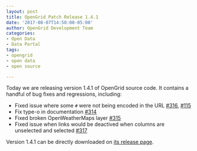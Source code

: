 ```yaml
---
layout: post
title: OpenGrid Patch Release 1.4.1
date: '2017-08-07T14:50:00-05:00'
author: OpenGrid Development Team
categories:
- Open Data
- Data Portal
tags:
- opengrid
- open data
- open source

---
```

Today we are releasing version 1.4.1 of OpenGrid source code. It contains a handful of bug fixes and regressions, including:

  * Fixed issue where some `#` were not being encoded in the URL [#316](https://github.com/Chicago/opengrid/issues/316), [#115](https://github.com/Chicago/opengrid/issues/115)
  * Fix type-o in documentation [#314](https://github.com/Chicago/opengrid/issues/314)
  * Fixed broken OpenWeatherMaps layer [#315](https://github.com/Chicago/opengrid/issues/315) 
  * Fixed issue when links would be deactived when columns are unselected and selected [#317](https://github.com/Chicago/opengrid/issues/317) 

Version 1.4.1 can be directly downloaded on [its release page](https://github.com/Chicago/opengrid/releases/tag/v1.4.1).
